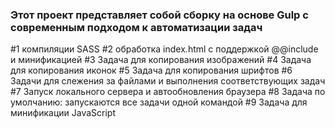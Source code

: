 ### Этот проект представляет собой сборку на основе Gulp с современным подходом к автоматизации задач

#1 компиляции SASS
#2 обработка index.html с поддержкой @@include и минификацией
#3 Задача для копирования изображений
#4 Задача для копирования иконок
#5 Задача для копирования шрифтов
#6 Задачи для слежения за файлами и выполнения соответствующих задач
#7 Запуск локального сервера и автообновления браузера
#8 Задача по умолчанию: запускаются все задачи одной командой
#9 Задача для минификации JavaScript